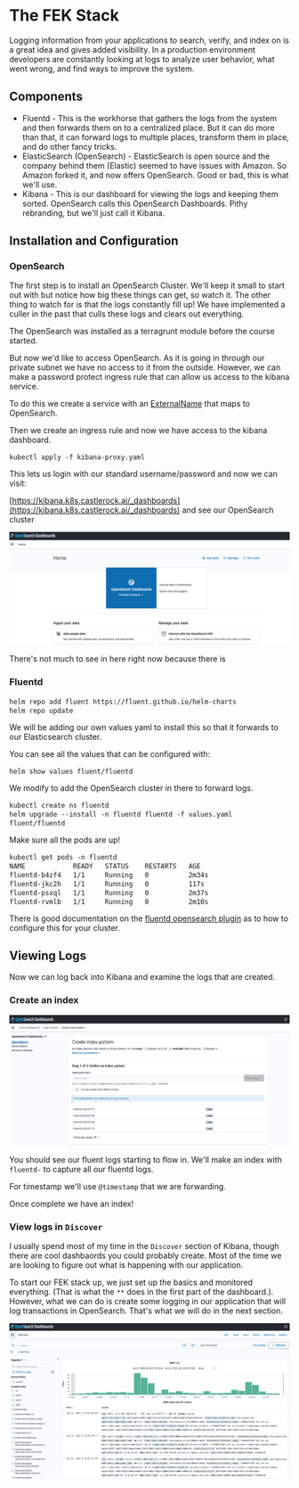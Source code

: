 # The FEK Stack

Logging information from your applications to search, verify, and index on is a great idea and gives added visibility.  In a production environment developers are constantly looking at logs to analyze user behavior, what went wrong, and find ways to improve the system. 


## Components

* Fluentd - This is the workhorse that gathers the logs from the system and then forwards them on to a centralized place.  But it can do more than that, it can forward logs to multiple places, transform them in place, and do other fancy tricks. 
* ElasticSearch (OpenSearch) - ElasticSearch is open source and the company behind them (Elastic) seemed to have issues with Amazon.  So Amazon forked it, and now offers OpenSearch.  Good or bad, this is what we'll use. 
* Kibana - This is our dashboard for viewing the logs and keeping them sorted. OpenSearch calls this OpenSearch Dashboards. Pithy rebranding, but we'll just call it Kibana. 

## Installation and Configuration

### OpenSearch

The first step is to install an OpenSearch Cluster.  We'll keep it small to start out with but notice how big these things can get, so watch it.  The other thing to watch for is that the logs constantly fill up!  We have implemented a culler in the past that culls these logs and clears out everything. 

The OpenSearch was installed as a terragrunt module before the course started. 

But now we'd like to access OpenSearch.  As it is going in through our private subnet we have no access to it from the outside.  However, we can make a password protect ingress rule that can allow us access to the kibana service.  

To do this we create a service with an [ExternalName](https://kubernetes.io/docs/concepts/services-networking/service/#externalname) that maps to OpenSearch.  

Then we create an ingress rule and now we have access to the kibana dashboard.  

```
kubectl apply -f kibana-proxy.yaml
```

This lets us login with our standard username/password and now we can visit: 

[https://kibana.k8s.castlerock.ai/_dashboards](https://kibana.k8s.castlerock.ai/_dashboards) and see our OpenSearch cluster

![open search dashboard](../images/mo/fek01.png)

There's not much to see in here right now because there is



### Fluentd

```
helm repo add fluent https://fluent.github.io/helm-charts
helm repo update
```

We will be adding our own values yaml to install this so that it forwards to our Elasticsearch cluster. 

You can see all the values that can be configured with: 

```
helm show values fluent/fluentd
```

We modify to add the OpenSearch cluster in there to forward logs. 

```
kubectl create ns fluentd
helm upgrade --install -n fluentd fluentd -f values.yaml fluent/fluentd
```

Make sure all the pods are up!

```
kubectl get pods -n fluentd
NAME            READY   STATUS    RESTARTS   AGE
fluentd-b4zf4   1/1     Running   0          2m34s
fluentd-jkc2h   1/1     Running   0          117s
fluentd-psxql   1/1     Running   0          2m37s
fluentd-rvmlb   1/1     Running   0          2m10s
```

There is good documentation on the [fluentd opensearch plugin](https://github.com/fluent/fluent-plugin-opensearch) as to how to configure this for your cluster. 

## Viewing Logs

Now we can log back into Kibana and examine the logs that are created.  

### Create an index

![](../images/mo/fek02.png)

You should see our fluent logs starting to flow in.  We'll make an index with `fluentd-` to capture all our fluentd logs. 

For timestamp we'll use `@timestamp` that we are forwarding. 

Once complete we have an index!

### View logs in `Discover`

I usually spend most of my time in the `Discover` section of Kibana, though there are cool dashbaords you could probably create.  Most of the time we are looking to figure out what is happening with our application.  

To start our FEK stack up, we just set up the basics and monitored everything.  (That is what the `**` does in the first part of the dashboard.).  However, what we can do is create some logging in our application that will log transactions in OpenSearch.  That's what we will do in the next section. 

![](../images/mo/fek03.png)